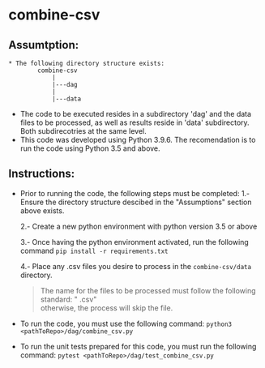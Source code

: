 # combine-csv


## Assumtption:  
	* The following directory structure exists:
			combine-csv
				|
				|---dag
				|
				|---data
       
	
  * The code to be executed resides in a subdirectory 'dag' and the data files to be processed, as well as results reside in 'data' subdirectory.  Both subdirecotries at the same level.
  * This code was developed using Python 3.9.6.  The recomendation is to run the code using Python 3.5 and above.
    
## Instructions:
  * Prior to running the code, the following steps must be completed:
      1.- Ensure the directory structure descibed in the "Assumptions" section above exists.
      
      2.- Create a new python environment with python version 3.5 or above
      
      3.- Once having the python environment activated, run the following command `pip install -r requirements.txt`
      
      4.- Place any .csv files you desire to process in the `combine-csv/data` directory.
          
	  > The name for the files to be processed must follow the following standard:  "<Description or region> <Environment> <Optional numeric value>.csv"         
            otherwise, the process will skip the file.
  
  * To run the code, you must use the following command:  `python3 <pathToRepo>/dag/combine_csv.py`
  * To run the unit tests prepared for this code, you must run the following command:  `pytest <pathToRepo>/dag/test_combine_csv.py`
  
